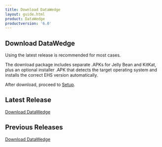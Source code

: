 ```yaml
---
title: Download DataWedge
layout: guide.html
product: DataWedge
productversion: '6.0'
---
```


## Download DataWedge
Using the latest release is recommended for most cases. 


The download package includes separate .APKs for Jelly Bean and KitKat, plus an optional installer .APK that detects the target operating system and installs the correct EHS version automatically.

After download, proceed to [Setup](/datawedge/5-0/guide/setup). 

## Latest Release

[Download DataWedge](https://portal.motorolasolutions.com/Support/US-EN/Search?searchType=simple&searchTerm=datawedge)


## Previous Releases

[Download DataWedge](https://portal.motorolasolutions.com/Support/US-EN/Search?searchType=simple&searchTerm=datawedge)













